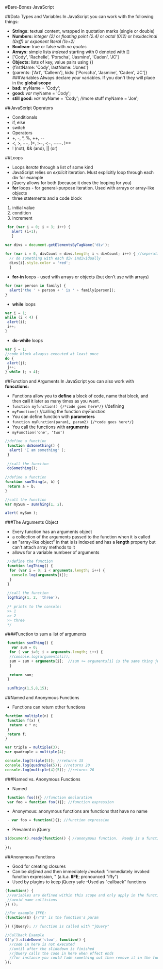 #Bare-Bones JavaScript

##Data Types and Variables
In JavaScript you can work with the following things:
 - **Strings:** textual content, wrapped in quotation marks (single or double)
 - **Numbers:** *integer (2)* or *floating point (2.4)* or *octal (012)* or *hexidecimal (0xff)* or *exponent literal (1e+2)*
 - **Boolean:** true or false with *no quotes*
 - **Arrays:** simple lists *indexed* starting with 0 denoted with []
  - ['Cody', 'Rachelle', 'Porscha', 'Jasmine', 'Caden', 'JC']
 - **Objects:** lists of key, value pairs using {}
  - {firstName: 'Cody', lastName: 'Jones'}
  - {parents: ['Art', 'Calleen'], kids: ['Porscha', 'Jasmine', 'Caden', 'JC']}
###Variables
Always declare your variables.  If you don't they will place in the **global scope**
  - **bad:** myName = 'Cody';
  - **good:** *var* myName = 'Cody';
  - **still good:** *var* myName = 'Cody';
  						  //more stuff
						    myName = 'Joe';

##JavaScript Operators
 - Conditionals
  - if, else
  - switch
 - Operators
  - +, -, *, %, ++, --
  - <, >, ==, !=, >=, <=, ===. !==
  - ! (not), && (and), || (or)
  
##Loops
 - Loops *iterate* through a list of some kind
 - JavaScript relies on *explicit* iteration.  Must explicitly loop through each div for example
 - jQuery allows for both (because it does the looping for you)
 - **for** loops - for general-purpose iteration.  Used with arrays or array-like objects
  - three statements and a code block
   1. initial value
   2. condition
   3. increment
    
```javascript
 for (var i = 0; i < 3; i++) {
   alert (i+1);
   }
 ```
    
 ```javascript
 var divs = document.getElementsByTagName('div');
   
 for (var i = 0, divCount = divs.length; i < divCount; i++) { //seperating the var statement with a comma declares both as variables
   // do something with each div individually
   divs[i].style.color = 'red';
   }
 ```
      
 - **for-in** loops - used with arrays or objects (but don't use with arrays)
 ```javascript
 for (var person in family) {
   alert('the ' + person + ' is ' + family[person]);
 }
 ```
 
 - **while** loops
 ```javascript
 var i = 1;
 while (i < 4) {
  alert(i);
  i++;
 }
 ```
 
 - **do-while** loops
 ```javascript
 var j = 1;
 //code block alwayss executed at least once
 do {
  alert(j);
  j++; 
 } while (j < 4);
 ```
 
 ##Function and Arguments
 In JavaScript you can also work with **funcctions:**
 - Functions allow you to **define** a block of code, name that block, and then **call** it later as many times as you want.
  - `function myfunction() {/*code goes here*/}` //defining
  - `myFunction()` //calling the function *myFunction*
 - You can define function with **parameters**
  - `function myFunction(param1, param2) {/*code goes here*/}`
 - You call the functions with **arguments**
  - `myFunction('one', 'two')`
 
```javascript
//define a function
 function doSomething() {
  alert( 'I am something' ); 
 }
 
 //call the function
 doSomething();
 
//define a function
function sumThing(a, b) {
 return a + b; 
}

//call the function
var mySum = sumThing(1, 2);

alert( mySum );
```

###The Arguments Object
- Every function has an arguments object
 - a collection of the arguments passed to the function when it is called
 - an "array-like object" in that is is indexed and has a **length** property but can't attach array methods to it
 - allows for a variable numbeer of arguments
 
```javascript
 //define the function
 function logThing() {
  for (var i = 0; i < arguments.length; i++) {
   console.log(arguments[i]); 
  } 
 }
 
 //call the function
 logThing(1, 2, 'three');
 
 /* prints to the console:
 >> 1
 >> 2
 >> three
 */
 ```
 
####Function to sum a list of arguments
 
```javascript
 function sumThing() {
   var sum = 0;
  for ( var i=0; i < arguments.length; i++) {
  //console.log(arguments[i]);
  sum = sum + arguments[i];  //sum += arguments[i] is the same thing just shorthand
  } 
  
  return sum;
 }
 
 sumThing(1,5,8,15);
 ```
 
##Named and Anonymous Functions
- Functions can return other functions

```javascript
function multiple(n) {
 function f(x) {
  return x * n; 
 } 
 return f;
}

var triple = multiple(3);
var quadruple = multiple(4);

console.log(triple(5)); //returns 15
console.log(quadruple(5)); //returns 20
console.log(multiple(4)(5)); //returns 20
```
###Named vs. Anonymous Functions
- Named

```javascript
 function foo(){} //function declaration
 var foo = function foo(){}; //function expression
```
 
- Anonymous: anonymous functions are functions that have no name

```javascript
 - var foo = function(){}; //function expression
```

- Prevalent in jQuery

```javascript
$(document).ready(function() { //anonymous function.  Ready is a function being passed a function
  
});
```

##Anonymous Functions
- Good for creating closures
- Can be *defined* and then immediately *invoked*: "immediately invoked function expression, " (a.k.a. **IIFE**; pronounced "iffy")
 - Used by plugins to keep jQuery safe
-Used as "callback" functions

```javascript
(function() {
 //variables are defined within this scope and only apply in the functions
 //avoid name collisions 
}) ();

//For example IFFE:
(function($) {//"$" is the function's param

}) (jQuery); // function is called with "jQuery"

//Callback Example
$('p').slideDown('slow', function() {
  //code in here is not executed
  //until after the slidedown is finished
  //jQuery calls the code in here when effect ends
  //for instance you could fade something out then remove it in the function
});
```
